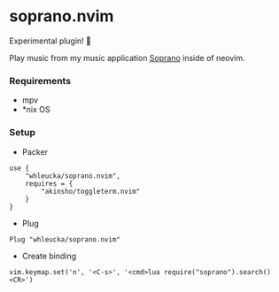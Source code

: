 # soprano.nvim

Experimental plugin! 👷

Play music from my music application <a href='https://github.com/whleucka/soprano.nvim' title='Soprano'>Soprano</a> inside of neovim.


### Requirements
- mpv
- *nix OS

### Setup
- Packer
```
use {
    "whleucka/soprano.nvim",
    requires = {
        "akinsho/toggleterm.nvim"
    }
}
```

- Plug
```
Plug "whleucka/soprano.nvim"
```

- Create binding
```
vim.keymap.set('n', '<C-s>', '<cmd>lua require("soprano").search()<CR>')
```
